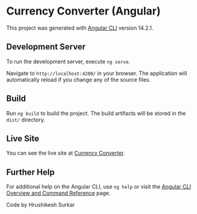 # Currency Converter (Angular)

This project was generated with [Angular CLI](https://github.com/angular/angular-cli) version 14.2.1.

## Development Server

To run the development server, execute `ng serve`.

Navigate to `http://localhost:4200/` in your browser. The application will automatically reload if you change any of the source files.

## Build

Run `ng build` to build the project. The build artifacts will be stored in the `dist/` directory.

## Live Site

You can see the live site at [Currency Converter](https://hrushikeshsurkar.github.io/Currency_Converter/).

## Further Help

For additional help on the Angular CLI, use `ng help` or visit the [Angular CLI Overview and Command Reference](https://angular.io/cli) page.

Code by Hrushikesh Surkar
